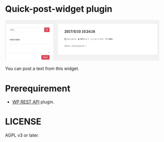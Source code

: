 # Quick-post-widget plugin

![image.jpg](image.jpg)

You can post a text from this widget.

# Prerequirement

 - [WP REST API](https://ja.wordpress.org/plugins/rest-api/) plugin.

# LICENSE

AGPL v3 or later.


